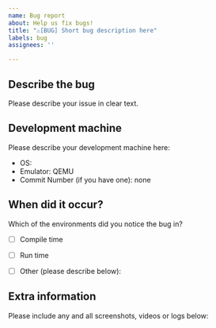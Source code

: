 ```yaml
---
name: Bug report
about: Help us fix bugs!
title: "⚠️[BUG] Short bug description here"
labels: bug
assignees: ''

---
```


## Describe the bug
Please describe your issue in clear text.

## Development machine
Please describe your development machine here:
- OS: 
- Emulator: QEMU
- Commit Number (if you have one): none

## When did it occur?
Which of the environments did you notice the bug in?
- [ ] Compile time
- [ ] Run time
- [ ] Other (please describe below):


## Extra information
Please include any and all screenshots, videos or logs below:
